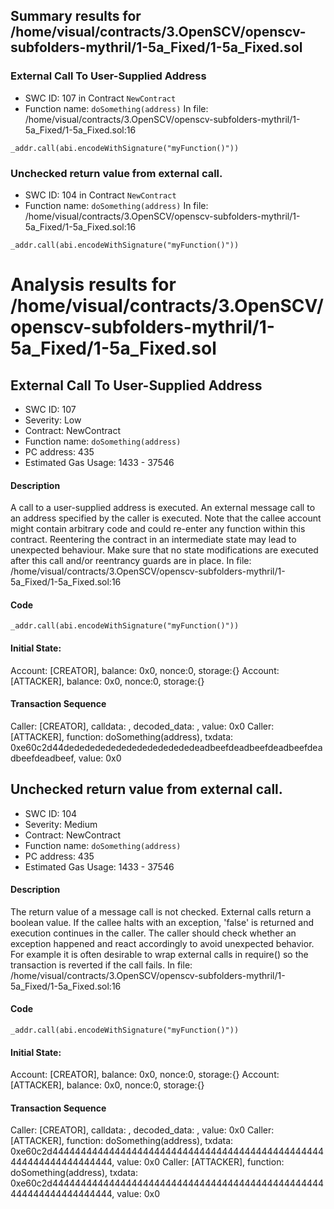 ## Summary results for /home/visual/contracts/3.OpenSCV/openscv-subfolders-mythril/1-5a_Fixed/1-5a_Fixed.sol
### External Call To User-Supplied Address
- SWC ID: 107 in Contract `NewContract`
- Function name: `doSomething(address)`
In file: /home/visual/contracts/3.OpenSCV/openscv-subfolders-mythril/1-5a_Fixed/1-5a_Fixed.sol:16
```
_addr.call(abi.encodeWithSignature("myFunction()"))
```
### Unchecked return value from external call.
- SWC ID: 104 in Contract `NewContract`
- Function name: `doSomething(address)`
In file: /home/visual/contracts/3.OpenSCV/openscv-subfolders-mythril/1-5a_Fixed/1-5a_Fixed.sol:16
```
_addr.call(abi.encodeWithSignature("myFunction()"))
```
# Analysis results for /home/visual/contracts/3.OpenSCV/openscv-subfolders-mythril/1-5a_Fixed/1-5a_Fixed.sol

## External Call To User-Supplied Address
- SWC ID: 107
- Severity: Low
- Contract: NewContract
- Function name: `doSomething(address)`
- PC address: 435
- Estimated Gas Usage: 1433 - 37546

#### Description

A call to a user-supplied address is executed.
An external message call to an address specified by the caller is executed. Note that the callee account might contain arbitrary code and could re-enter any function within this contract. Reentering the contract in an intermediate state may lead to unexpected behaviour. Make sure that no state modifications are executed after this call and/or reentrancy guards are in place.
In file: /home/visual/contracts/3.OpenSCV/openscv-subfolders-mythril/1-5a_Fixed/1-5a_Fixed.sol:16

#### Code

```
_addr.call(abi.encodeWithSignature("myFunction()"))
```

#### Initial State:

Account: [CREATOR], balance: 0x0, nonce:0, storage:{}
Account: [ATTACKER], balance: 0x0, nonce:0, storage:{}

#### Transaction Sequence

Caller: [CREATOR], calldata: , decoded_data: , value: 0x0
Caller: [ATTACKER], function: doSomething(address), txdata: 0xe60c2d44dededededededededededededeadbeefdeadbeefdeadbeefdeadbeefdeadbeef, value: 0x0


## Unchecked return value from external call.
- SWC ID: 104
- Severity: Medium
- Contract: NewContract
- Function name: `doSomething(address)`
- PC address: 435
- Estimated Gas Usage: 1433 - 37546

#### Description

The return value of a message call is not checked.
External calls return a boolean value. If the callee halts with an exception, 'false' is returned and execution continues in the caller. The caller should check whether an exception happened and react accordingly to avoid unexpected behavior. For example it is often desirable to wrap external calls in require() so the transaction is reverted if the call fails.
In file: /home/visual/contracts/3.OpenSCV/openscv-subfolders-mythril/1-5a_Fixed/1-5a_Fixed.sol:16

#### Code

```
_addr.call(abi.encodeWithSignature("myFunction()"))
```

#### Initial State:

Account: [CREATOR], balance: 0x0, nonce:0, storage:{}
Account: [ATTACKER], balance: 0x0, nonce:0, storage:{}

#### Transaction Sequence

Caller: [CREATOR], calldata: , decoded_data: , value: 0x0
Caller: [ATTACKER], function: doSomething(address), txdata: 0xe60c2d444444444444444444444444444444444444444444444444444444444444444444, value: 0x0
Caller: [ATTACKER], function: doSomething(address), txdata: 0xe60c2d444444444444444444444444444444444444444444444444444444444444444444, value: 0x0


